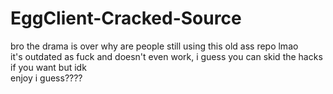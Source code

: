 # EggClient-Cracked-Source
bro the drama is over why are people still using this old ass repo lmao  
it's outdated as fuck and doesn't even work, i guess you can skid the hacks if you want but idk  
enjoy i guess????
